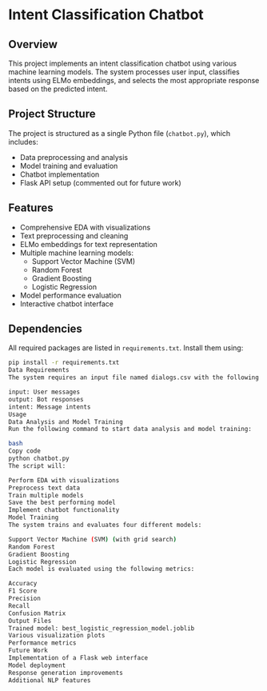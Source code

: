 # Intent Classification Chatbot

## Overview
This project implements an intent classification chatbot using various machine learning models. The system processes user input, classifies intents using ELMo embeddings, and selects the most appropriate response based on the predicted intent.

## Project Structure
The project is structured as a single Python file (`chatbot.py`), which includes:
- Data preprocessing and analysis
- Model training and evaluation
- Chatbot implementation
- Flask API setup (commented out for future work)

## Features
- Comprehensive EDA with visualizations
- Text preprocessing and cleaning
- ELMo embeddings for text representation
- Multiple machine learning models:
  - Support Vector Machine (SVM)
  - Random Forest
  - Gradient Boosting
  - Logistic Regression
- Model performance evaluation
- Interactive chatbot interface

## Dependencies
All required packages are listed in `requirements.txt`. Install them using:
```bash
pip install -r requirements.txt
Data Requirements
The system requires an input file named dialogs.csv with the following columns:

input: User messages
output: Bot responses
intent: Message intents
Usage
Data Analysis and Model Training
Run the following command to start data analysis and model training:

bash
Copy code
python chatbot.py
The script will:

Perform EDA with visualizations
Preprocess text data
Train multiple models
Save the best performing model
Implement chatbot functionality
Model Training
The system trains and evaluates four different models:

Support Vector Machine (SVM) (with grid search)
Random Forest
Gradient Boosting
Logistic Regression
Each model is evaluated using the following metrics:

Accuracy
F1 Score
Precision
Recall
Confusion Matrix
Output Files
Trained model: best_logistic_regression_model.joblib
Various visualization plots
Performance metrics
Future Work
Implementation of a Flask web interface
Model deployment
Response generation improvements
Additional NLP features
